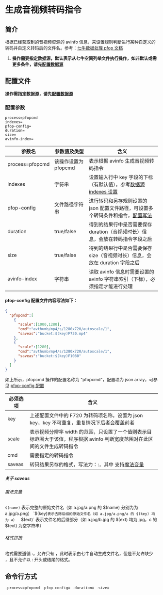 # 生成音视频转码指令

## 简介
根据已经获取到的音视频资源的 avinfo 信息，来设置规则判断进行某种自定义的转码并自定义转码后的文件名。参考：[七牛数据处理 pfop 文档](https://developer.qiniu.com/dora/manual/3686/pfop-directions-for-use)  
1. **操作需要指定数据源，默认表示从七牛空间列举文件执行操作，如非默认或需更多条件，请先[配置数据源](datasource.md)**  

## 配置文件
**操作需指定数据源，请先[配置数据源](datasource.md)**  

### 配置参数
```
process=pfopcmd
indexes=
pfop-config=
duration=
size=
avinfo-index=
```  
|参数名|参数值及类型 | 含义|  
|-----|-------|-----|  
|process=pfopcmd| 该操作设置为pfopcmd| 表示根据 avinfo 生成音视频转码指令|  
|indexes|字符串| 设置输入行中 key 字段的下标（有默认值），参考[数据源 indexes 设置](datasource.md#1-公共参数)|  
|pfop-config| 文件路径字符串| 进行转码和另存规则设置的 json 配置文件路径，可设置多个转码条件和指令，[配置写法](#pfop-config-配置文件内容写法如下：)|  
|duration| true/false| 得到的结果行中是否需要保存 duration（音视频时长）信息，会放在转码指令字段之后 |  
|size| true/false| 得到的结果行中是否需要保存 size（音视频时长）信息，会放在 duration 字段之后|  
|avinfo-index| 字符串| 读取 avinfo 信息时需要设置的 avinfo 字符串索引（下标），必须指定才能进行处理|  

#### pfop-config 配置文件内容写法如下：
```json
{
  "pfopcmd":[
    {
      "scale":[1000,1280],
      "cmd":"avthumb/mp4/s/1280x720/autoscale/1",
      "saveas":"bucket:$(key)F720.mp4"
    },
    {
      "scale":[1280],
      "cmd":"avthumb/mp4/s/1280x720/autoscale/1",
      "saveas":"bucket:$(key)F1080"
    }
  ]
}
```  
如上所示，pfopcmd 操作的配置名称为 "pfopcmd"，配置项为 json array，可参见 [pfop-config 配置](../resources/process.json)  

|必须选项|含义|  
|-----|-----|  
|key|上述配置文件中的 F720 为转码项名称，设置为 json key，key 不可重复，重复情况下后者会覆盖前者|  
|scale| 表示视频分辨率 width 的范围，只设置了一个值则表示目标范围大于该值，程序根据 avinfo 判断宽度范围对在此区间的文件生成转码指令|  
|cmd| 需要指定的转码指令 |  
|saveas| 转码结果另存的格式，写法为：<bucket>:<key>，其中 <key> 支持[魔法变量](#魔法变量)|  

##### 关于 saveas  
###### 魔法变量  
`$(name)` 表示完整的原始文件名（如 a.jpg/a.png 的 $(name) 分别为为 a.jpg/a.png）  
`$(key)` 表示去除后缀的原始文件名（如 a.jpg/a.png/a 的 $(key) 均为 a）  
`$(ext)` 表示文件名的后缀部分（如 a.jpg/b.jpg 的 $(ext) 均为 jpg，c 的 $(ext) 为空字符串）  
###### 格式拼接  
格式需要遵循 <bucket>:<key>，允许只有 <bucket>，此时表示由七牛自动生成文件名，但是不允许缺少 <bucket>，且不允许以 : 开头或结尾的格式。  

## 命令行方式
```
-process=pfopcmd -pfop-config= -duration= -size=
```
